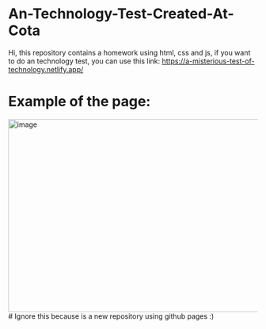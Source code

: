 # An-Technology-Test-Created-At-Cota
Hi, this repository contains a homework using html, css and js, if you want to do an technology test, you can use this link: https://a-misterious-test-of-technology.netlify.app/
# Example of the page:
<img width="828" height="389" alt="image" src="https://github.com/user-attachments/assets/5453a07e-fd7d-48f6-92f0-19a0f46da5af" />
# Ignore this because is a new repository using github pages :)

